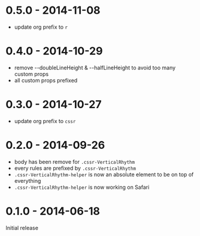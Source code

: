 # 0.5.0 - 2014-11-08

- update org prefix to `r`

# 0.4.0 - 2014-10-29

- remove --doubleLineHeight & --halfLineHeight to avoid too many custom props
- all custom props prefixed

# 0.3.0 - 2014-10-27

- update org prefix to `cssr`

# 0.2.0 - 2014-09-26

- body has been remove for `.cssr-VerticalRhythm`
- every rules are prefixed by `.cssr-VerticalRhythm`
- `.cssr-VerticalRhythm-helper` is now an absolute element to be on top of everything
- `.cssr-VerticalRhythm-helper` is now working on Safari

# 0.1.0 - 2014-06-18

Initial release
